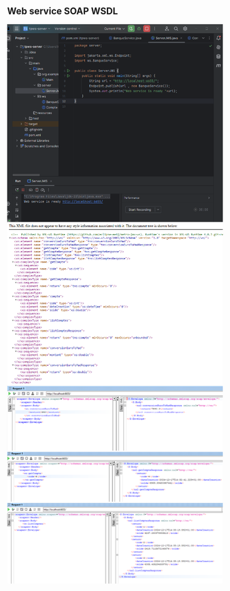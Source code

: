 <h2>Web service SOAP WSDL</h2>
<img src="Capture/1.png">
<img src="Capture/2.png">
<img src="Capture/3.png">
<img src="Capture/4.png">
<img src="Capture/5.png">